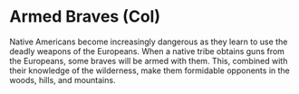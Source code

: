 # Armed Braves (Col)

Native Americans become increasingly dangerous as they learn to use the 
deadly weapons of the Europeans. When a native tribe obtains guns from 
the Europeans, some braves will be armed with them. This, combined 
with their knowledge of the wilderness, make them formidable opponents 
in the woods, hills, and mountains.